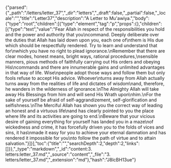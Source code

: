 {"parsed":{"_path":"/letters/letter_37","_dir":"letters","_draft":false,"_partial":false,"_locale":"","title":"Letter37","description":"A Letter to Mu'awiya.","body":{"type":"root","children":[{"type":"element","tag":"p","props":{},"children":[{"type":"text","value":"Fear Allah in respect of the responsibilities you hold and the power and authority that you\ncommand. Deeply deliberate over the duties that Allah has laid down upon you, each one of\nthem is His due which should be respectfully rendered. Try to learn and understand that for\nwhich you have no right to plead ignorance.\nRemember that there are clear modes, honest means, bright ways, rational procedures,\nsensible manners, pious methods of faithfully carrying out His orders and obeying His\ncommands and there are innumerable gains and unlimited advantages in that way of life. Wise\npeople adopt those ways and follow them but only fools refuse to accept His advice. Whoever\nturns away from Allah actually turns away from the realities of life and dictates of wisdom\nand, therefore, he wanders in the wilderness of ignorance.\nThe Almighty Allah will take away His Blessings from him and will send His Wrath upon\nhim.\nFor the sake of yourself be afraid of self-aggrandizement, self-glorification and selfishness.\nThe Merciful Allah has shown you the correct way of leading an honest and a virtuous life\nand has clearly pointed to you the place where life and its activities are going to end.\nBeware that your vicious desire of gaining everything for yourself has landed you in a maze\nof wickedness and crime, it has forcefully driven you to the folds of vices and sins, it has\nmade it easy for you to achieve your eternal damnation and has rendered it impossible for you\nto follow the path of virtue and to attain salvation."}]}],"toc":{"title":"","searchDepth":2,"depth":2,"links":[]}},"_type":"markdown","_id":"content:3. letters:letter_37.md","_source":"content","_file":"3. letters/letter_37.md","_extension":"md"},"hash":"J8lcBH13ue"}
